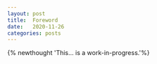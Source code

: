 ```yaml
---
layout: post
title:  Foreword
date:   2020-11-26
categories: posts
---
```


{% newthought 'This... is a work-in-progress.'%} 




